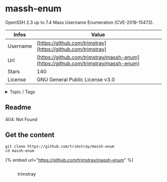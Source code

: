 # massh-enum

OpenSSH 2.3 up to 7.4 Mass Username Enumeration (CVE-2018-15473).

| Infos    | Value                                                              |
| -------- | -------------------------------------------------------------------|
| Username | [https://github.com/trimstray](https://github.com/trimstray) |
| Url      | [https://github.com/trimstray/massh-enum](https://github.com/trimstray/massh-enum)                                               |
| Stars    | 140                                                          |
| License  | GNU General Public License v3.0                                                        |

<details>

<summary>Topic / Tags</summary>

* accounts* cve* cve-2018-15473* enumeration* openssh* ssh* users* vulnerability

</details>

## Readme

404: Not Found


## Get the content

```
git clone https://github.com/trimstray/massh-enum
cd massh-enum
```

{% embed url="https://github.com/trimstray/massh-enum" %}

<figure><img src="https://avatars.githubusercontent.com/u/31127917?v=4" alt=""><figcaption><p>trimstray</p></figcaption></figure>
